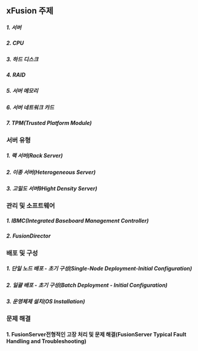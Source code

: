 ## **xFusion 주제**

##### 1. 서버
##### 2. CPU
##### 3. 하드 디스크
##### 4. RAID
##### 5. 서버 메모리
##### 6. 서버 네트워크 카드
##### 7. TPM(Trusted Platform Module)



### **서버 유형**
##### 1. 랙 서버(Rack Server) 

##### 2. 이종 서버(Heterogeneous Server)

##### 3. 고밀도 서버9Hight Density Server) 


### **관리 및 소프트웨어**
##### 1. IBMC(Integrated Baseboard Management Controller)

##### 2. FusionDirector

### **배포 및 구성**
##### 1. 단일 노드 배포 - 초기 구성(Single-Node Deployment-Initial Configuration)

##### 2. 일괄 배포 - 초기 구성(Batch Deployment - Initial Configuration)

##### 3. 운영체제 설치(OS Installation)


### **문제 해결**
#### 1. FusionServer전형적인 고장 처리 및 문제 해결(FusionServer Typical Fault Handling and Troubleshooting)


